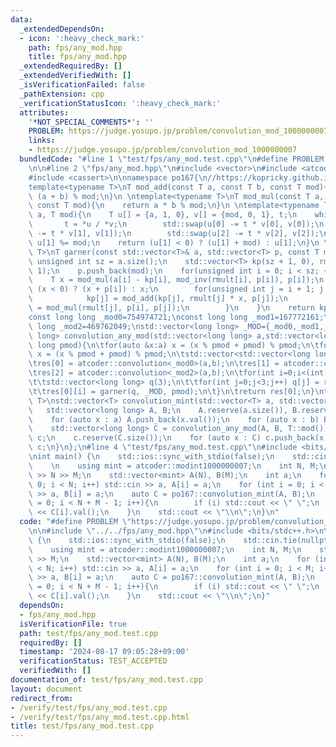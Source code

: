 ```yaml
---
data:
  _extendedDependsOn:
  - icon: ':heavy_check_mark:'
    path: fps/any_mod.hpp
    title: fps/any_mod.hpp
  _extendedRequiredBy: []
  _extendedVerifiedWith: []
  _isVerificationFailed: false
  _pathExtension: cpp
  _verificationStatusIcon: ':heavy_check_mark:'
  attributes:
    '*NOT_SPECIAL_COMMENTS*': ''
    PROBLEM: https://judge.yosupo.jp/problem/convolution_mod_1000000007
    links:
    - https://judge.yosupo.jp/problem/convolution_mod_1000000007
  bundledCode: "#line 1 \"test/fps/any_mod.test.cpp\"\n#define PROBLEM \"https://judge.yosupo.jp/problem/convolution_mod_1000000007\"\
    \n\n#line 2 \"fps/any_mod.hpp\"\n#include <vector>\n#include <atcoder/convolution>\n\
    #include <cassert>\n\nnamespace po167{\n//https://kopricky.github.io/code/Computation_Advanced/garner.html\n\
    template<typename T>\nT mod_add(const T a, const T b, const T mod){\n    return\
    \ (a + b) % mod;\n}\n \ntemplate<typename T>\nT mod_mul(const T a, const T b,\
    \ const T mod){\n    return a * b % mod;\n}\n \ntemplate<typename T>\nT mod_inv(T\
    \ a, T mod){\n    T u[] = {a, 1, 0}, v[] = {mod, 0, 1}, t;\n    while(*v){\n \
    \       t = *u / *v;\n        std::swap(u[0] -= t * v[0], v[0]);\n        std::swap(u[1]\
    \ -= t * v[1], v[1]);\n        std::swap(u[2] -= t * v[2], v[2]);\n    }\n   \
    \ u[1] %= mod;\n    return (u[1] < 0) ? (u[1] + mod) : u[1];\n}\n \ntemplate<typename\
    \ T>\nT garner(const std::vector<T>& a, std::vector<T> p, const T mod){\n    const\
    \ unsigned int sz = a.size();\n    std::vector<T> kp(sz + 1, 0), rmult(sz + 1,\
    \ 1);\n    p.push_back(mod);\n    for(unsigned int i = 0; i < sz; ++i){\n    \
    \    T x = mod_mul(a[i] - kp[i], mod_inv(rmult[i], p[i]), p[i]);\n        x =\
    \ (x < 0) ? (x + p[i]) : x;\n        for(unsigned int j = i + 1; j < sz + 1; ++j){\n\
    \            kp[j] = mod_add(kp[j], rmult[j] * x, p[j]);\n            rmult[j]\
    \ = mod_mul(rmult[j], p[i], p[j]);\n        }\n    }\n    return kp[sz];\n}\n\n\
    const long long _mod0=754974721;\nconst long long _mod1=167772161;\nconst long\
    \ long _mod2=469762049;\nstd::vector<long long> _MOD={_mod0,_mod1,_mod2};\nstd::vector<long\
    \ long> convolution_any_mod(std::vector<long long> a,std::vector<long long> b,long\
    \ long pmod){\n\tfor(auto &x:a) x = (x % pmod + pmod) % pmod;\n\tfor(auto &x:b)\
    \ x = (x % pmod + pmod) % pmod;\n\tstd::vector<std::vector<long long>> res(3);\n\
    \tres[0] = atcoder::convolution<_mod0>(a,b);\n\tres[1] = atcoder::convolution<_mod1>(a,b);\n\
    \tres[2] = atcoder::convolution<_mod2>(a,b);\n\tfor(int i=0;i<(int)res[0].size();i++){\n\
    \t\tstd::vector<long long> q(3);\n\t\tfor(int j=0;j<3;j++) q[j] = res[j][i];\n\
    \t\tres[0][i] = garner(q, _MOD, pmod);\n\t}\n\treturn res[0];\n}\ntemplate<typename\
    \ T>\nstd::vector<T> convolution_mint(std::vector<T> a, std::vector<T> b){\n \
    \   std::vector<long long> A, B;\n    A.reserve(a.size()), B.reserve(b.size());\n\
    \    for (auto x : a) A.push_back(x.val());\n    for (auto x : b) B.push_back(x.val());\n\
    \    std::vector<long long> C = convolution_any_mod(A, B, T::mod());\n    std::vector<T>\
    \ c;\n    c.reserve(C.size());\n    for (auto x : C) c.push_back(x);\n    return\
    \ c;\n}\n};\n#line 4 \"test/fps/any_mod.test.cpp\"\n#include <bits/stdc++.h>\n\
    \nint main() {\n    std::ios::sync_with_stdio(false);\n    std::cin.tie(nullptr);\n\
    \    \n    using mint = atcoder::modint1000000007;\n    int N, M;\n    std::cin\
    \ >> N >> M;\n    std::vector<mint> A(N), B(M);\n    int a;\n    for (int i =\
    \ 0; i < N; i++) std::cin >> a, A[i] = a;\n    for (int i = 0; i < M; i++) std::cin\
    \ >> a, B[i] = a;\n    auto C = po167::convolution_mint(A, B);\n    for (int i\
    \ = 0; i < N + M - 1; i++){\n        if (i) std::cout << \" \";\n        std::cout\
    \ << C[i].val();\n    }\n    std::cout << \"\\n\";\n}\n"
  code: "#define PROBLEM \"https://judge.yosupo.jp/problem/convolution_mod_1000000007\"\
    \n\n#include \"../../fps/any_mod.hpp\"\n#include <bits/stdc++.h>\n\nint main()\
    \ {\n    std::ios::sync_with_stdio(false);\n    std::cin.tie(nullptr);\n    \n\
    \    using mint = atcoder::modint1000000007;\n    int N, M;\n    std::cin >> N\
    \ >> M;\n    std::vector<mint> A(N), B(M);\n    int a;\n    for (int i = 0; i\
    \ < N; i++) std::cin >> a, A[i] = a;\n    for (int i = 0; i < M; i++) std::cin\
    \ >> a, B[i] = a;\n    auto C = po167::convolution_mint(A, B);\n    for (int i\
    \ = 0; i < N + M - 1; i++){\n        if (i) std::cout << \" \";\n        std::cout\
    \ << C[i].val();\n    }\n    std::cout << \"\\n\";\n}"
  dependsOn:
  - fps/any_mod.hpp
  isVerificationFile: true
  path: test/fps/any_mod.test.cpp
  requiredBy: []
  timestamp: '2024-08-17 09:05:28+09:00'
  verificationStatus: TEST_ACCEPTED
  verifiedWith: []
documentation_of: test/fps/any_mod.test.cpp
layout: document
redirect_from:
- /verify/test/fps/any_mod.test.cpp
- /verify/test/fps/any_mod.test.cpp.html
title: test/fps/any_mod.test.cpp
---
```

